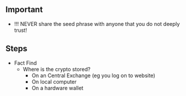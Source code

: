 ## Important
- !!! NEVER share the seed phrase with anyone that you do not deeply trust!

## Steps
- Fact Find
    - Where is the crypto stored?
        - On an Central Exchange (eg you log on to website)
        - On local computer
        - On a hardware wallet
